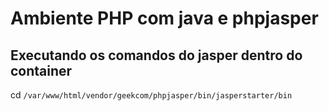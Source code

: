 # Ambiente PHP com java e phpjasper

## Executando os comandos do jasper dentro do container
cd `/var/www/html/vendor/geekcom/phpjasper/bin/jasperstarter/bin`
